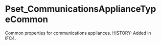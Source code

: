 # Pset_CommunicationsApplianceTypeCommon

Common properties for communications appliances.<!-- end of definition --> HISTORY: Added in IFC4.
